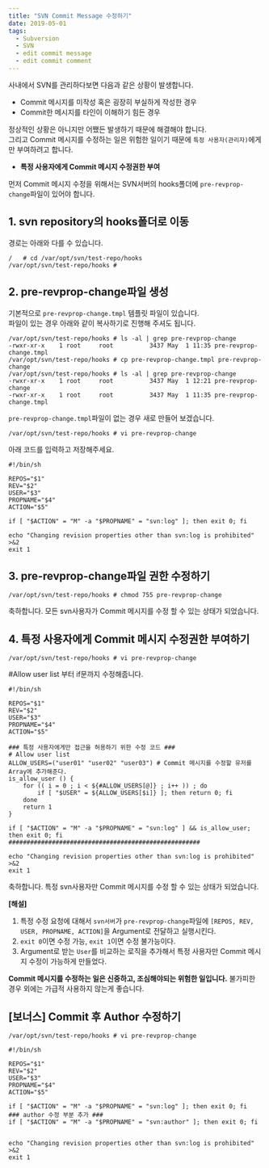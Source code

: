 ```yaml
---
title: "SVN Commit Message 수정하기"
date: 2019-05-01
tags:
  - Subversion
  - SVN
  - edit commit message
  - edit commit comment
---
```


사내에서 SVN를 관리하다보면 다음과 같은 상황이 발생합니다.
* Commit 메시지를 미작성 혹은 굉장히 부실하게 작성한 경우
* Commit한 메시지를 타인이 이해하기 힘든 경우

정상적인 상황은 아니지만 어쨌든 발생하기 때문에 해결해야 합니다.  
그리고 Commit 메시지를 수정하는 일은 위험한 일이기 때문에 ```특정 사용자(관리자)```에게만 부여하려고 합니다.  
* **특정 사용자에게 Commit 메시지 수정권한 부여**

먼저 Commit 메시지 수정을 위해서는 SVN서버의 hooks폴더에 ```pre-revprop-change```파일이 있어야 합니다.

1\. svn repository의 hooks폴더로 이동
---

경로는 아래와 다를 수 있습니다.
```shell
/   # cd /var/opt/svn/test-repo/hooks
/var/opt/svn/test-repo/hooks #
```

2\. pre-revprop-change파일 생성
---

기본적으로 ```pre-revprop-change.tmpl``` 템플릿 파일이 있습니다.  
파일이 있는 경우 아래와 같이 복사하기로 진행해 주셔도 됩니다.
```shell
/var/opt/svn/test-repo/hooks # ls -al | grep pre-revprop-change
-rwxr-xr-x    1 root     root          3437 May  1 11:35 pre-revprop-change.tmpl
/var/opt/svn/test-repo/hooks # cp pre-revprop-change.tmpl pre-revprop-change
/var/opt/svn/test-repo/hooks # ls -al | grep pre-revprop-change
-rwxr-xr-x    1 root     root          3437 May  1 12:21 pre-revprop-change
-rwxr-xr-x    1 root     root          3437 May  1 11:35 pre-revprop-change.tmpl
```
  
```pre-revprop-change.tmpl```파일이 없는 경우 새로 만들어 보겠습니다.
```shell
/var/opt/svn/test-repo/hooks # vi pre-revprop-change
```
아래 코드를 입력하고 저장해주세요.
```
#!/bin/sh

REPOS="$1"
REV="$2"
USER="$3"
PROPNAME="$4"
ACTION="$5"

if [ "$ACTION" = "M" -a "$PROPNAME" = "svn:log" ]; then exit 0; fi

echo "Changing revision properties other than svn:log is prohibited" >&2
exit 1
```

3\. pre-revprop-change파일 권한 수정하기
---

```shell
/var/opt/svn/test-repo/hooks # chmod 755 pre-revprop-change
```
축하합니다. 모든 svn사용자가 Commit 메시지를 수정 할 수 있는 상태가 되었습니다.

4\. 특정 사용자에게 Commit 메시지 수정권한 부여하기
---

```shell
/var/opt/svn/test-repo/hooks # vi pre-revprop-change
```

#Allow user list 부터 if문까지 수정해줍니다.

```shell
#!/bin/sh

REPOS="$1"
REV="$2"
USER="$3"
PROPNAME="$4"
ACTION="$5"

### 특정 사용자에게만 접근을 허용하기 위한 수정 코드 ###
# Allow user list
ALLOW_USERS=("user01" "user02" "user03") # Commit 메시지를 수정할 유저를 Array에 추가해준다.
is_allow_user () {
    for (( i = 0 ; i < ${#ALLOW_USERS[@]} ; i++ )) ; do
        if [ "$USER" = ${ALLOW_USERS[$i]} ]; then return 0; fi
    done
    return 1
}

if [ "$ACTION" = "M" -a "$PROPNAME" = "svn:log" ] && is_allow_user; then exit 0; fi
#####################################################

echo "Changing revision properties other than svn:log is prohibited" >&2
exit 1
```
축하합니다. 특정 svn사용자만 Commit 메시지를 수정 할 수 있는 상태가 되었습니다.  

**[해설]**  
1. 특정 수정 요청에 대해서 ```svn서버```가 ```pre-revprop-change```파일에 ```[REPOS, REV, USER, PROPNAME, ACTION]```을 Argument로 전달하고 실행시킨다.  
2. ```exit 0```이면 수정 가능, ```exit 1```이면 수정 불가능이다.
3. Argument로 받는 ```User```를 비교하는 로직을 추가해서 특정 사용자만 Commit 메시지 수정이 가능하게 만들었다.


**Commit 메시지를 수정하는 일은 신중하고, 조심해야되는 위험한 일입니다.** 불가피한 경우 외에는 가급적 사용하지 않는게 좋습니다.


[보너스] Commit 후 Author 수정하기
---

```shell
/var/opt/svn/test-repo/hooks # vi pre-revprop-change

#!/bin/sh

REPOS="$1"
REV="$2"
USER="$3"
PROPNAME="$4"
ACTION="$5"

if [ "$ACTION" = "M" -a "$PROPNAME" = "svn:log" ]; then exit 0; fi
### author 수정 부분 추가 ###
if [ "$ACTION" = "M" -a "$PROPNAME" = "svn:author" ]; then exit 0; fi 


echo "Changing revision properties other than svn:log is prohibited" >&2
exit 1
```
